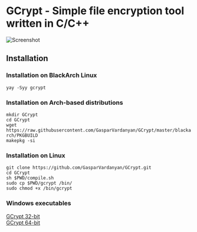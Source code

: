 # GCrypt - Simple file encryption tool written in C/C++
![Screenshot](https://github.com/GasparVardanyan/GCrypt/raw/master/screenshot.png)

## Installation

### Installation on BlackArch Linux
`yay -Syy gcrypt`

### Installation on Arch-based distributions
`mkdir GCrypt`<br>
`cd GCrypt`<br>
`wget https://raw.githubusercontent.com/GasparVardanyan/GCrypt/master/blackarch/PKGBUILD`<br>
`makepkg -si`

### Installation on Linux
`git clone https://github.com/GasparVardanyan/GCrypt.git`<br>
`cd GCrypt`<br>
`sh $PWD/compile.sh`<br>
`sudo cp $PWD/gcrypt /bin/`<br>
`sudo chmod +x /bin/gcrypt`

### Windows executables
[GCrypt 32-bit](https://raw.githubusercontent.com/GasparVardanyan/GCrypt/master/windows/gcrypt32.exe)<br>
[GCrypt 64-bit](https://raw.githubusercontent.com/GasparVardanyan/GCrypt/master/windows/gcrypt64.exe)
